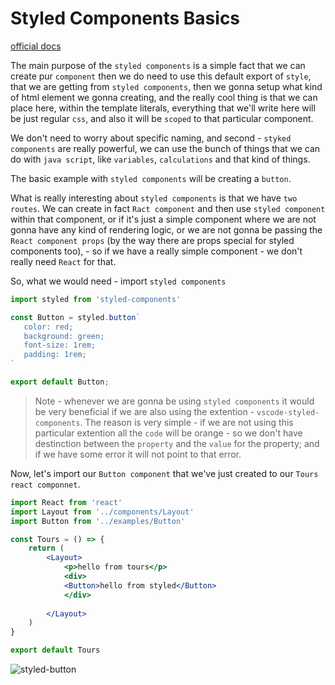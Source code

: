 # Styled Components Basics

[official docs](https://www.styled-components.com/)

The main purpose of the `styled components` is a simple fact that we can create pur `component` then we do need to use this default export of `style`, that we are getting from `styled components`, then we gonna setup what kind of html element we gonna creating, and the really cool thing is that we can place here, within the template literals, everything that we'll write here will be just regular `css`, and also it will be `scoped` to that particular component. 

We don't need to worry about specific naming, and second - `styked components` are really powerful, we can use the bunch of things that we can do with `java script`, like `variables`, `calculations` and that kind of things. 

The basic example with `styled components` will be creating a `button`. 

What is really interesting about `styled components` is that we have `two routes`. We can create in fact `Ract component` and then use `styled component` within that component, or if it's just a simple component where we are not gonna have any kind of rendering logic, or we are not gonna be passing the `React component props` (by the way there are props special for styled components too),  - so if we have a really simple component - we don't really need `React` for that. 

So, what we would need - import `styled components` 

```js
import styled from 'styled-components'

const Button = styled.button`
   color: red;
   background: green;
   font-size: 1rem; 
   padding: 1rem;
`

export default Button;
```

> Note - whenever we are gonna be using `styled components` it would be very beneficial if we are also using the extention - `vscode-styled-components`. The reason is very simple - if we are not using this particular extention all the `code` will be orange - so we don't have destinction between the `property` and the `value` for the property; and if we have some error it will not point to that error. 

Now, let's import our `Button component` that we've just created to our `Tours react componnet`.

```jsx
import React from 'react'
import Layout from '../components/Layout'
import Button from '../examples/Button'

const Tours = () => {
    return (
        <Layout>
            <p>hello from tours</p>
            <div>
            <Button>hello from styled</Button>
            </div>
           
        </Layout>
    )
}

export default Tours
```
![styled-button](../styled-button.png)

